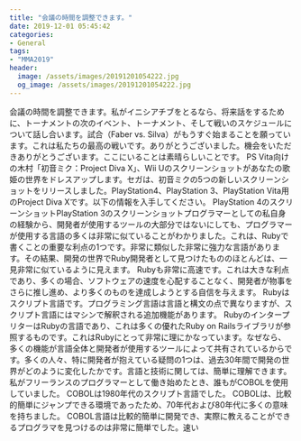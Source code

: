 ```yaml
---
title: "会議の時間を調整できます。"
date: 2019-12-01 05:45:42
categories:
- General
tags:
- "MMA2019"
header:
  image: /assets/images/20191201054222.jpg
  og_image: /assets/images/20191201054222.jpg
---
```


会議の時間を調整できます。私がイニシアチブをとるなら、将来話をするために、トーナメントの次のイベント、トーナメント、そして戦いのスケジュールについて話し合います。試合（Faber vs. Silva）がもうすぐ始まることを願っています。これは私たちの最高の戦いです。ありがとうございました。機会をいただきありがとうございます。ここにいることは素晴らしいことです。 PS Vita向けの木村「初音ミク：Project Diva X」、Wii Uのスクリーンショットがあなたの歌姫の世界をドレスアップします。セガは、初音ミクの5つの新しいスクリーンショットをリリースしました。PlayStation4、PlayStation 3、PlayStation Vita用のProject Diva Xです。以下の情報を入手してください。 PlayStation 4のスクリーンショットPlayStation 3のスクリーンショットプログラマーとしての私自身の経験から、開発者が使用するツールの大部分ではないにしても、プログラマーが使用する言語の多くは非常に似ていることがわかりました。これは、Rubyで書くことの重要な利点の1つです。非常に類似した非常に強力な言語があります。その結果、開発の世界でRuby開発者として見つけたもののほとんどは、一見非常に似ているように見えます。 Rubyも非常に高速です。これは大きな利点であり、多くの場合、ソフトウェアの速度を心配することなく、開発者が物事をさらに推し進め、より多くのものを達成しようとする自信を与えます。 Rubyはスクリプト言語です。プログラミング言語は言語と構文の点で異なりますが、スクリプト言語にはマシンで解釈される追加機能があります。 RubyのインタープリターはRubyの言語であり、これは多くの優れたRuby on Railsライブラリが参照するものです。これはRubyにとって非常に理にかなっています。なぜなら、多くの機能が言語全体と開発者が使用するツールによって共有されているからです。多くの人々、特に開発者が抱えている疑問の1つは、過去30年間で開発の世界がどのように変化したかです。言語と技術に関しては、簡単に理解できます。私がフリーランスのプログラマーとして働き始めたとき、誰もがCOBOLを使用していました。 COBOLは1980年代のスクリプト言語でした。 COBOLは、比較的簡単にジャンプできる環境であったため、70年代および80年代に多くの意味を持ちました。 COBOL言語は比較的簡単に開発でき、実際に教えることができるプログラマを見つけるのは非常に簡単でした。速い
